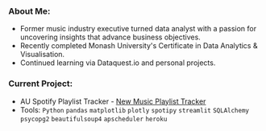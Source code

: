 ### About Me:
 - Former music industry executive turned data analyst with a passion for uncovering insights that advance business objectives.
 - Recently completed Monash University's Certificate in Data Analytics & Visualisation. 
 - Continued learning via Dataquest.io and personal projects.

### Current Project:
- AU Spotify Playlist Tracker - [New Music Playlist Tracker](https://new-music-playlist-tracker-c480db72347d.herokuapp.com/)
- Tools: `Python` `pandas` `matplotlib` `plotly` `spotipy` `streamlit` `SQLAlchemy` `psycopg2` `beautifulsoup4` `apscheduler` `heroku` 

<!---
amcl11/amcl11 is a ✨ special ✨ repository because its `README.md` (this file) appears on your GitHub profile.
You can click the Preview link to take a look at your changes.
--->
